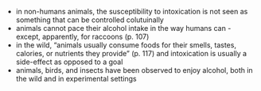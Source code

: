 - in non-humans animals, the susceptibility to intoxication is not seen as something that can be controlled colutuinally
- animals cannot pace their alcohol intake in the way humans can - except, apparently, for raccoons (p. 107)
- in the wild, “animals usually consume foods for their smells, tastes, calories, or nutrients they provide” (p. 117) and intoxication is usually a side-effect as opposed to a goal
- animals, birds, and insects have been observed to enjoy alcohol, both in the wild and in experimental settings
